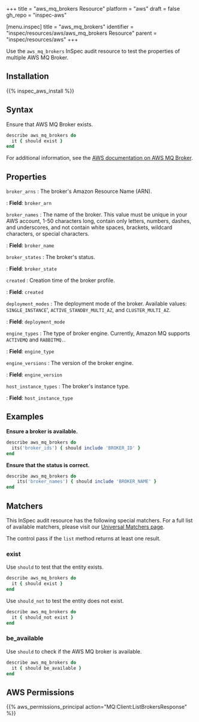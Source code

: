 +++
title = "aws_mq_brokers Resource"
platform = "aws"
draft = false
gh_repo = "inspec-aws"

[menu.inspec]
title = "aws_mq_brokers"
identifier = "inspec/resources/aws/aws_mq_brokers Resource"
parent = "inspec/resources/aws"
+++

Use the `aws_mq_brokers` InSpec audit resource to test the properties of multiple AWS MQ Broker.

## Installation

{{% inspec_aws_install %}}

## Syntax

Ensure that AWS MQ Broker exists.

```ruby
describe aws_mq_brokers do
  it { should exist }
end
```

For additional information, see the [AWS documentation on AWS MQ Broker](https://docs.aws.amazon.com/AWSCloudFormation/latest/UserGuide/aws-resource-amazonmq-broker.html).

## Properties

`broker_arns`
: The broker's Amazon Resource Name (ARN).

: **Field**: `broker_arn`

`broker_names`
: The name of the broker. This value must be unique in your AWS account, 1-50 characters long, contain only letters, numbers, dashes, and underscores, and not contain white spaces, brackets, wildcard characters, or special characters.

: **Field**: `broker_name`

`broker_states`
: The broker's status.

: **Field**: `broker_state`

`created`
: Creation time of the broker profile.

: **Field**: `created`

`deployment_modes`
: The deployment mode of the broker. Available values: `SINGLE_INSTANCE`', `ACTIVE_STANDBY_MULTI_AZ`, and `CLUSTER_MULTI_AZ`.

: **Field**: `deployment_mode`

`engine_types`
: The type of broker engine. Currently, Amazon MQ supports `ACTIVEMQ` and `RABBITMQ.`.

: **Field**: `engine_type`

`engine_versions`
: The version of the broker engine.

: **Field**: `engine_version`

`host_instance_types`
: The broker's instance type.

: **Field**: `host_instance_type`

## Examples

**Ensure a broker is available.**

```ruby
describe aws_mq_brokers do
  its('broker_ids') { should include 'BROKER_ID' }
end
```

**Ensure that the status is correct.**

```ruby
describe aws_mq_brokers do
    its('broker_names') { should include 'BROKER_NAME' }
end
```

## Matchers

This InSpec audit resource has the following special matchers. For a full list of available matchers, please visit our [Universal Matchers page](https://www.inspec.io/docs/reference/matchers/).

The control pass if the `list` method returns at least one result.

### exist

Use `should` to test that the entity exists.

```ruby
describe aws_mq_brokers do
  it { should exist }
end
```

Use `should_not` to test the entity does not exist.

```ruby
describe aws_mq_brokers do
  it { should_not exist }
end
```

### be_available

Use `should` to check if the AWS MQ broker is available.

```ruby
describe aws_mq_brokers do
  it { should be_available }
end
```

## AWS Permissions

{{% aws_permissions_principal action="MQ:Client:ListBrokersResponse" %}}

